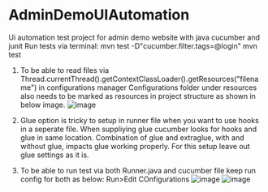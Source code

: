 # AdminDemoUIAutomation
Ui automation test project for admin demo website with java cucumber and junit
Run tests via terminal: 
mvn test -D"cucumber.filter.tags=@login"
mvn test
1. To be able to read files via Thread.currentThread().getContextClassLoader().getResources("filename") in configurations manager Configurations folder under resources 
also needs to be marked as resources in project structure as shown in below image.
![image](https://user-images.githubusercontent.com/130054374/232771905-afbefaee-ca9e-4c39-b4f5-3afe0e6a1a07.png)


2. Glue option is tricky to setup in runner file when you want to use hooks in a seperate file. When suppliying glue cucumber looks for hooks and glue in same location. 
Combination of glue and extraglue, with and without glue, impacts glue working properly. For this setup leave out glue settings as it is.
3. To be able to run test via both Runner.java and cucumber file keep run config for both as below:
Run>Edit COnfigurations
![image](https://user-images.githubusercontent.com/130054374/232773173-2c7d9458-6e91-4db0-8c3f-957a63b8afdc.png)
![image](https://user-images.githubusercontent.com/130054374/232773282-b52e3692-3be6-455b-903a-43d8eaaa4528.png)

